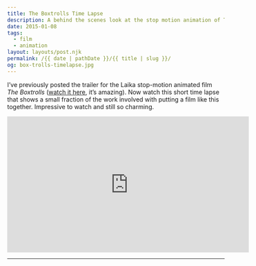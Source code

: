 ```yaml
---
title: The Boxtrolls Time Lapse
description: A behind the scenes look at the stop motion animation of The Boxtrolls.
date: 2015-01-08
tags: 
  - film
  - animation
layout: layouts/post.njk
permalink: /{{ date | pathDate }}/{{ title | slug }}/
og: box-trolls-timelapse.jpg
---
```


I’ve previously posted the trailer for the Laika stop-motion animated film _The Boxtrolls_ ([watch it here](/2014/01/11/the-boxtrolls/), it’s amazing). Now watch this short time lapse that shows a small fraction of the work involved with putting a film like this together. Impressive to watch and still so charming.

<iframe class="youtube-video" width="560" height="315" src="https://www.youtube.com/embed/3h7p0NckTKc" title="YouTube video player" frameborder="0" allow="accelerometer; autoplay; clipboard-write; encrypted-media; gyroscope; picture-in-picture; web-share" allowfullscreen></iframe>

---
